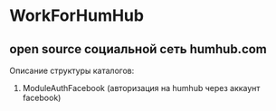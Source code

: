 # WorkForHumHub
## open source социальной сеть humhub.com

Описание структуры каталогов:
1) ModuleAuthFacebook (авторизация на humhub через аккаунт facebook)